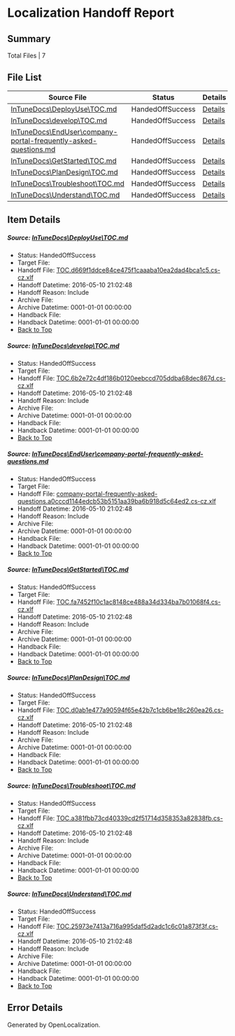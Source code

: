 # <a name='report-top'></a> Localization Handoff Report

## Summary
 Total Files | 7

## File List
 Source File | Status | Details 
 ----------- | ------ | ------- 
 [InTuneDocs\DeployUse\TOC.md](https://github.com/Microsoft/IntuneDocs-pr/blob/27c739c9d1b8db0518f25d906587e2f32b24068e/InTuneDocs/DeployUse/TOC.md) | HandedOffSuccess | [Details](#fb6ac93da59f676988cffd3036b2d5c0ca7f8fb3237)
 [InTuneDocs\develop\TOC.md](https://github.com/Microsoft/IntuneDocs-pr/blob/27c739c9d1b8db0518f25d906587e2f32b24068e/InTuneDocs/develop/TOC.md) | HandedOffSuccess | [Details](#111504e6148952262829943ce07797c599faf9e3262)
 [InTuneDocs\EndUser\company-portal-frequently-asked-questions.md](https://github.com/Microsoft/IntuneDocs-pr/blob/fac79c4ae1c65802ce67a24147c23ac73a9628a1/InTuneDocs/EndUser/company-portal-frequently-asked-questions.md) | HandedOffSuccess | [Details](#30b18070f77004cd768ba7035ae09850744a7ef7265)
 [InTuneDocs\GetStarted\TOC.md](https://github.com/Microsoft/IntuneDocs-pr/blob/27c739c9d1b8db0518f25d906587e2f32b24068e/InTuneDocs/GetStarted/TOC.md) | HandedOffSuccess | [Details](#455d9a1ee2666dcfaf7a8c7c4662f29bddb027de513)
 [InTuneDocs\PlanDesign\TOC.md](https://github.com/Microsoft/IntuneDocs-pr/blob/27c739c9d1b8db0518f25d906587e2f32b24068e/InTuneDocs/PlanDesign/TOC.md) | HandedOffSuccess | [Details](#1f12e5b9d36dc3b71a77f0f99c243e93451098291095)
 [InTuneDocs\Troubleshoot\TOC.md](https://github.com/Microsoft/IntuneDocs-pr/blob/27c739c9d1b8db0518f25d906587e2f32b24068e/InTuneDocs/Troubleshoot/TOC.md) | HandedOffSuccess | [Details](#49a08a21107a9e66d2c846074d9d41c14f237a2e1104)
 [InTuneDocs\Understand\TOC.md](https://github.com/Microsoft/IntuneDocs-pr/blob/27c739c9d1b8db0518f25d906587e2f32b24068e/InTuneDocs/Understand/TOC.md) | HandedOffSuccess | [Details](#b1fe07143474e4ad150033f94e2bb85caf87ff101203)

## Item Details
##### <a name='fb6ac93da59f676988cffd3036b2d5c0ca7f8fb3237'></a> Source: [InTuneDocs\DeployUse\TOC.md](https://github.com/Microsoft/IntuneDocs-pr/blob/27c739c9d1b8db0518f25d906587e2f32b24068e/InTuneDocs/DeployUse/TOC.md)
* Status: HandedOffSuccess
* Target File: 
* Handoff File: [TOC.d669f1ddce84ce475f1caaaba10ea2dad4bca1c5.cs-cz.xlf](https://github.com/Microsoft/EM.handoff/blob/5b39a1c17eee29ec85f4c48b8716eafa828f11c6/ol-handoff/Microsoft/IntuneDocs-pr.cs-cz/master/TOC.d669f1ddce84ce475f1caaaba10ea2dad4bca1c5.cs-cz.xlf)
* Handoff Datetime: 2016-05-10 21:02:48
* Handoff Reason: Include
* Archive File: 
* Archive Datetime: 0001-01-01 00:00:00
* Handback File: 
* Handback Datetime: 0001-01-01 00:00:00
* [Back to Top](#report-top)

##### <a name='111504e6148952262829943ce07797c599faf9e3262'></a> Source: [InTuneDocs\develop\TOC.md](https://github.com/Microsoft/IntuneDocs-pr/blob/27c739c9d1b8db0518f25d906587e2f32b24068e/InTuneDocs/develop/TOC.md)
* Status: HandedOffSuccess
* Target File: 
* Handoff File: [TOC.6b2e72c4df186b0120eebccd705ddba68dec867d.cs-cz.xlf](https://github.com/Microsoft/EM.handoff/blob/5b39a1c17eee29ec85f4c48b8716eafa828f11c6/ol-handoff/Microsoft/IntuneDocs-pr.cs-cz/master/TOC.6b2e72c4df186b0120eebccd705ddba68dec867d.cs-cz.xlf)
* Handoff Datetime: 2016-05-10 21:02:48
* Handoff Reason: Include
* Archive File: 
* Archive Datetime: 0001-01-01 00:00:00
* Handback File: 
* Handback Datetime: 0001-01-01 00:00:00
* [Back to Top](#report-top)

##### <a name='30b18070f77004cd768ba7035ae09850744a7ef7265'></a> Source: [InTuneDocs\EndUser\company-portal-frequently-asked-questions.md](https://github.com/Microsoft/IntuneDocs-pr/blob/fac79c4ae1c65802ce67a24147c23ac73a9628a1/InTuneDocs/EndUser/company-portal-frequently-asked-questions.md)
* Status: HandedOffSuccess
* Target File: 
* Handoff File: [company-portal-frequently-asked-questions.a0cccd1144edcb53b5151aa39ba6b918d5c64ed2.cs-cz.xlf](https://github.com/Microsoft/EM.handoff/blob/5b39a1c17eee29ec85f4c48b8716eafa828f11c6/ol-handoff/Microsoft/IntuneDocs-pr.cs-cz/master/company-portal-frequently-asked-questions.a0cccd1144edcb53b5151aa39ba6b918d5c64ed2.cs-cz.xlf)
* Handoff Datetime: 2016-05-10 21:02:48
* Handoff Reason: Include
* Archive File: 
* Archive Datetime: 0001-01-01 00:00:00
* Handback File: 
* Handback Datetime: 0001-01-01 00:00:00
* [Back to Top](#report-top)

##### <a name='455d9a1ee2666dcfaf7a8c7c4662f29bddb027de513'></a> Source: [InTuneDocs\GetStarted\TOC.md](https://github.com/Microsoft/IntuneDocs-pr/blob/27c739c9d1b8db0518f25d906587e2f32b24068e/InTuneDocs/GetStarted/TOC.md)
* Status: HandedOffSuccess
* Target File: 
* Handoff File: [TOC.fa7452f10c1ac8148ce488a34d334ba7b01068f4.cs-cz.xlf](https://github.com/Microsoft/EM.handoff/blob/5b39a1c17eee29ec85f4c48b8716eafa828f11c6/ol-handoff/Microsoft/IntuneDocs-pr.cs-cz/master/TOC.fa7452f10c1ac8148ce488a34d334ba7b01068f4.cs-cz.xlf)
* Handoff Datetime: 2016-05-10 21:02:48
* Handoff Reason: Include
* Archive File: 
* Archive Datetime: 0001-01-01 00:00:00
* Handback File: 
* Handback Datetime: 0001-01-01 00:00:00
* [Back to Top](#report-top)

##### <a name='1f12e5b9d36dc3b71a77f0f99c243e93451098291095'></a> Source: [InTuneDocs\PlanDesign\TOC.md](https://github.com/Microsoft/IntuneDocs-pr/blob/27c739c9d1b8db0518f25d906587e2f32b24068e/InTuneDocs/PlanDesign/TOC.md)
* Status: HandedOffSuccess
* Target File: 
* Handoff File: [TOC.d0ab1e477a90594f65e42b7c1cb6be18c260ea26.cs-cz.xlf](https://github.com/Microsoft/EM.handoff/blob/5b39a1c17eee29ec85f4c48b8716eafa828f11c6/ol-handoff/Microsoft/IntuneDocs-pr.cs-cz/master/TOC.d0ab1e477a90594f65e42b7c1cb6be18c260ea26.cs-cz.xlf)
* Handoff Datetime: 2016-05-10 21:02:48
* Handoff Reason: Include
* Archive File: 
* Archive Datetime: 0001-01-01 00:00:00
* Handback File: 
* Handback Datetime: 0001-01-01 00:00:00
* [Back to Top](#report-top)

##### <a name='49a08a21107a9e66d2c846074d9d41c14f237a2e1104'></a> Source: [InTuneDocs\Troubleshoot\TOC.md](https://github.com/Microsoft/IntuneDocs-pr/blob/27c739c9d1b8db0518f25d906587e2f32b24068e/InTuneDocs/Troubleshoot/TOC.md)
* Status: HandedOffSuccess
* Target File: 
* Handoff File: [TOC.a381fbb73cd40339cd2f51714d358353a82838fb.cs-cz.xlf](https://github.com/Microsoft/EM.handoff/blob/5b39a1c17eee29ec85f4c48b8716eafa828f11c6/ol-handoff/Microsoft/IntuneDocs-pr.cs-cz/master/TOC.a381fbb73cd40339cd2f51714d358353a82838fb.cs-cz.xlf)
* Handoff Datetime: 2016-05-10 21:02:48
* Handoff Reason: Include
* Archive File: 
* Archive Datetime: 0001-01-01 00:00:00
* Handback File: 
* Handback Datetime: 0001-01-01 00:00:00
* [Back to Top](#report-top)

##### <a name='b1fe07143474e4ad150033f94e2bb85caf87ff101203'></a> Source: [InTuneDocs\Understand\TOC.md](https://github.com/Microsoft/IntuneDocs-pr/blob/27c739c9d1b8db0518f25d906587e2f32b24068e/InTuneDocs/Understand/TOC.md)
* Status: HandedOffSuccess
* Target File: 
* Handoff File: [TOC.25973e7413a716a995daf5d2adc1c6c01a873f3f.cs-cz.xlf](https://github.com/Microsoft/EM.handoff/blob/5b39a1c17eee29ec85f4c48b8716eafa828f11c6/ol-handoff/Microsoft/IntuneDocs-pr.cs-cz/master/TOC.25973e7413a716a995daf5d2adc1c6c01a873f3f.cs-cz.xlf)
* Handoff Datetime: 2016-05-10 21:02:48
* Handoff Reason: Include
* Archive File: 
* Archive Datetime: 0001-01-01 00:00:00
* Handback File: 
* Handback Datetime: 0001-01-01 00:00:00
* [Back to Top](#report-top)


## Error Details

Generated by OpenLocalization.
